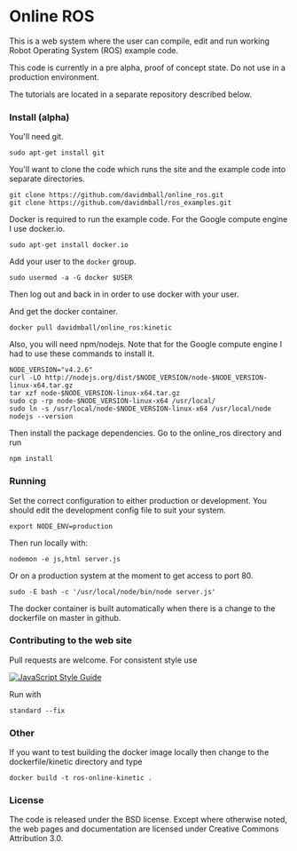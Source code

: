 Online ROS
==================

This is a web system where the user can compile, edit and run working Robot Operating System (ROS) example code.

This code is currently in a pre alpha, proof of concept state. Do not use in a production environment.

The tutorials are located in a separate repository described below.

### Install (alpha)

You'll need git.
```
sudo apt-get install git
```
You'll want to clone the code which runs the site and the example code into separate directories.
```
git clone https://github.com/davidmball/online_ros.git
git clone https://github.com/davidmball/ros_examples.git
```
Docker is required to run the example code. For the Google compute engine I use docker.io.
```
sudo apt-get install docker.io
```

Add your user to the `docker` group.
```
sudo usermod -a -G docker $USER
```
Then log out and back in in order to use docker with your user.

And get the docker container.
```
docker pull davidmball/online_ros:kinetic
```

Also, you will need npm/nodejs. Note that for the Google compute engine I had to use these commands to install it.
```
NODE_VERSION="v4.2.6"
curl -LO http://nodejs.org/dist/$NODE_VERSION/node-$NODE_VERSION-linux-x64.tar.gz
tar xzf node-$NODE_VERSION-linux-x64.tar.gz
sudo cp -rp node-$NODE_VERSION-linux-x64 /usr/local/
sudo ln -s /usr/local/node-$NODE_VERSION-linux-x64 /usr/local/node
nodejs --version
```

Then install the package dependencies. Go to the online_ros directory and run
```
npm install
```

### Running

Set the correct configuration to either production or development. You should edit the development config file to suit your system.
```
export NODE_ENV=production
```

Then run locally with:
```
nodemon -e js,html server.js
```
Or on a production system at the moment to get access to port 80.
```
sudo -E bash -c '/usr/local/node/bin/node server.js'
```

The docker container is built automatically when there is a change to the dockerfile on master in github.

### Contributing to the web site

Pull requests are welcome. For consistent style use

[![JavaScript Style Guide](https://cdn.rawgit.com/standard/standard/master/badge.svg)](https://github.com/standard/standard)

Run with
```
standard --fix
```

### Other

If you want to test building the docker image locally then change to the dockerfile/kinetic directory and type
```
docker build -t ros-online-kinetic .
```

### License

The code is released under the BSD license.
Except where otherwise noted, the web pages and documentation are licensed under Creative Commons Attribution 3.0.
